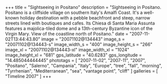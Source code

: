 +++
title = "Sightseeing in Positano"
description = "Sightseeing in Positano. Positano is a cliffside village on southern Italy's Amalfi Coast. It's a well-known holiday destination with a pebble beachfront and steep, narrow streets lined with boutiques and cafes. Its Chiesa di Santa Maria Assunta features a majolica-tiled dome and a 13th-century Byzantine icon of the Virgin Mary.  View of the coastline north of Positano."
date = "2007-11-02T13:44:43.80"
image = "20071102@134443"
image_s = "20071102@134443-s"
image_width_s = "400"
image_height_s = "266"
image_xl = "20071102@134443-xl"
image_width_xl = "1024"
image_height_xl = "681"
gps_latitude = "40.6283"
gps_longitude = "14.485044444445"
phototags = [ "2007-11-02", "2007-11", "2007", "Positano", "Salerno", "Campania", "Italy", "Europe", "tree", "fall", "morning", "Tyrrhenian", "Mediterranean", "sea", "vantage point", "cliff" ]
galleries = [ "Timeline 2007" ]
+++

